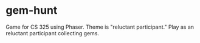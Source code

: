 # gem-hunt
Game for CS 325 using Phaser. Theme is "reluctant participant." Play as an reluctant participant collecting gems.
